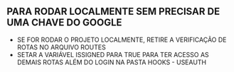 ## PARA RODAR LOCALMENTE SEM PRECISAR DE UMA CHAVE DO GOOGLE 

- SE FOR RODAR O PROJETO LOCALMENTE, RETIRE A VERIFICAÇÃO DE ROTAS NO ARQUIVO ROUTES 
- SETAR A VARIÁVEL ISSIGNED PARA TRUE PARA TER ACESSO AS DEMAIS ROTAS ALÉM DO LOGIN NA PASTA HOOKS - USEAUTH
